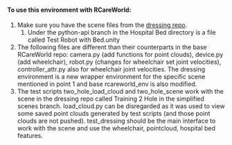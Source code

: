 #### To use this environment with RCareWorld:

1. Make sure you have the scene files from the [dressing repo](https://github.com/empriselab/dressing_simulation). 
    1. Under the python-api branch in the Hospital Bed directory is a file called Test Robot with Bed.unity
2. The following files are different than their counterparts in the base RCareWorld repo: camera.py (add functions for point clouds), device.py (add wheelchair), robot.py (changes for wheelchair set joint velocities), controller_attr.py also for wheelchair joint velocities. The dressing environment is a new wrapper environment for the specific scene mentioned in point 1 and base rcareworld_env is also modified. 
3. The test scripts two_hole_load_cloud and two_hole_scene work with the scene in the dressing repo called Training 2 Hole in the simplified scenes branch. load_cloud.py can be disregarded as it was used to view some saved point clouds generated by test scripts (and those point clouds are not pushed). test_dressing should be the main interface to work with the scene and use the wheelchair, pointcloud, hospital bed features. 
